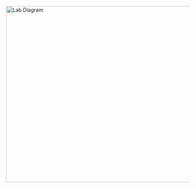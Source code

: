 <img width="508" height="481" alt="Lab Diagram" src="https://github.com/user-attachments/assets/507f19ef-3488-4bc6-a08c-d1eac676c83e" />
